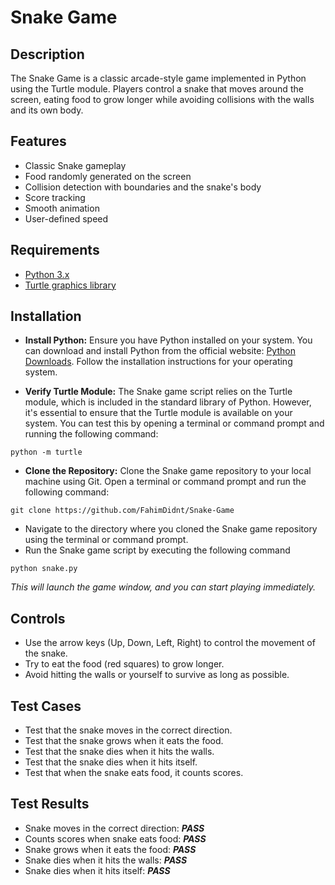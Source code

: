 
# Snake Game


## Description
The Snake Game is a classic arcade-style game implemented in Python using the Turtle module. Players control a snake that moves around the screen, eating food to grow longer while avoiding collisions with the walls and its own body.
## Features

- Classic Snake gameplay
- Food randomly generated on the screen
- Collision detection with boundaries and the snake's body
- Score tracking
- Smooth animation
- User-defined speed


## Requirements

- [Python 3.x](https://www.python.org/downloads/)
- [Turtle graphics library](https://docs.python.org/3/library/turtle.html)
## Installation
- **Install Python:** Ensure you have Python installed on your system. You can download and install Python from the official website: [Python Downloads](https://www.python.org/downloads/). Follow the installation instructions for your operating system.

- **Verify Turtle Module:** The Snake game script relies on the Turtle module, which is included in the standard library of Python. However, it's essential to ensure that the Turtle module is available on your system. You can test this by opening a terminal or command prompt and running the following command:

```shell
python -m turtle
```

- **Clone the Repository:** Clone the Snake game repository to your local machine using Git. Open a terminal or command prompt and run the following command:

```shell
git clone https://github.com/FahimDidnt/Snake-Game
```

- Navigate to the directory where you cloned the Snake game repository using the terminal or command prompt.
- Run the Snake game script by executing the following command
```shell
python snake.py
```

 *This will launch the game window, and you can start playing immediately.*
## Controls
- Use the arrow keys (Up, Down, Left, Right) to control the movement of the snake.
- Try to eat the food (red squares) to grow longer.
- Avoid hitting the walls or yourself to survive as long as possible.
## Test Cases
- Test that the snake moves in the correct direction.
- Test that the snake grows when it eats the food.
- Test that the snake dies when it hits the walls.
- Test that the snake dies when it hits itself.
- Test that when the snake eats food, it counts scores.
## Test Results
- Snake moves in the correct direction: ***PASS***
- Counts scores when snake eats food: ***PASS***
- Snake grows when it eats the food: ***PASS***
- Snake dies when it hits the walls: ***PASS***
- Snake dies when it hits itself: ***PASS***
